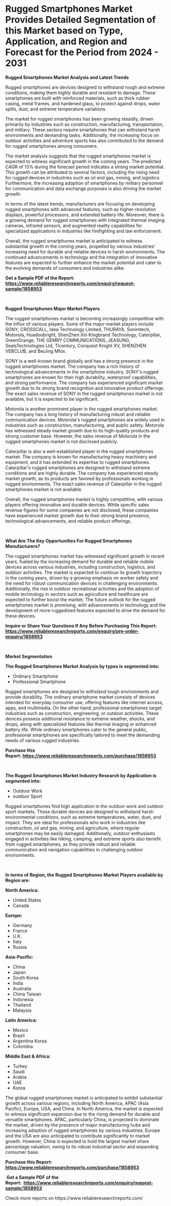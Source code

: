 <p><h1>Rugged Smartphones Market Provides Detailed Segmentation of this Market based on Type, Application, and Region and Forecast for the Period from 2024 - 2031</h1></p><p><strong>Rugged Smartphones Market Analysis and Latest Trends</strong></p>
<p><p>Rugged smartphones are devices designed to withstand rough and extreme conditions, making them highly durable and resistant to damage. These smartphones are built with reinforced materials, such as thick rubber casing, metal frames, and hardened glass, to protect against drops, water spills, dust, and extreme temperature variations.</p><p>The market for rugged smartphones has been growing steadily, driven primarily by industries such as construction, manufacturing, transportation, and military. These sectors require smartphones that can withstand harsh environments and demanding tasks. Additionally, the increasing focus on outdoor activities and adventure sports has also contributed to the demand for rugged smartphones among consumers.</p><p>The market analysis suggests that the rugged smartphones market is expected to witness significant growth in the coming years. The predicted CAGR of 13% during the forecast period indicates a strong market potential. This growth can be attributed to several factors, including the rising need for rugged devices in industries such as oil and gas, mining, and logistics. Furthermore, the increasing adoption of smartphones by military personnel for communication and data exchange purposes is also driving the market growth.</p><p>In terms of the latest trends, manufacturers are focusing on developing rugged smartphones with advanced features, such as higher-resolution displays, powerful processors, and extended battery life. Moreover, there is a growing demand for rugged smartphones with integrated thermal imaging cameras, infrared sensors, and augmented reality capabilities for specialized applications in industries like firefighting and law enforcement.</p><p>Overall, the rugged smartphones market is anticipated to witness substantial growth in the coming years, propelled by various industries' increasing need for durable and reliable devices in harsh environments. The continued advancements in technology and the integration of innovative features are expected to further enhance the market potential and cater to the evolving demands of consumers and industries alike.</p></p>
<p><strong>Get a Sample PDF of the Report:&nbsp; <a href="https://www.reliableresearchreports.com/enquiry/request-sample/1858953">https://www.reliableresearchreports.com/enquiry/request-sample/1858953</a></strong></p>
<p>&nbsp;</p>
<p><strong>Rugged Smartphones Major Market Players</strong></p>
<p><p>The rugged smartphones market is becoming increasingly competitive with the influx of various players. Some of the major market players include SONY, CROSSCALL, Idea Technology Limited, THURAYA, Sonimtech, Motorola, Huadoobright, ShenZhen Xin Kingbrand Technology, Caterpillar, GreenOrange, THE GEMRY COMMUNICATIONS, JEASUNG, SealsTechnologies Ltd, Tlcentury, Conquest Knight XV, SHENZHEN VEBCLUB, and BeiJing Mfox.</p><p>SONY is a well-known brand globally and has a strong presence in the rugged smartphones market. The company has a rich history of technological advancements in the smartphone industry. SONY's rugged smartphones are known for their high durability, waterproof capabilities, and strong performance. The company has experienced significant market growth due to its strong brand recognition and innovative product offerings. The exact sales revenue of SONY in the rugged smartphones market is not available, but it is expected to be significant.</p><p>Motorola is another prominent player in the rugged smartphones market. The company has a long history of manufacturing robust and reliable communication devices. Motorola's rugged smartphones are widely used in industries such as construction, manufacturing, and public safety. Motorola has witnessed steady market growth due to its high-quality products and strong customer base. However, the sales revenue of Motorola in the rugged smartphones market is not disclosed publicly.</p><p>Caterpillar is also a well-established player in the rugged smartphones market. The company is known for manufacturing heavy machinery and equipment, and it has extended its expertise to rugged smartphones. Caterpillar's rugged smartphones are designed to withstand extreme conditions and are highly durable. The company has experienced steady market growth, as its products are favored by professionals working in rugged environments. The exact sales revenue of Caterpillar in the rugged smartphones market is not available.</p><p>Overall, the rugged smartphones market is highly competitive, with various players offering innovative and durable devices. While specific sales revenue figures for some companies are not disclosed, these companies have experienced market growth due to their strong brand presence, technological advancements, and reliable product offerings.</p></p>
<p>&nbsp;</p>
<p><strong>What Are The Key Opportunities For Rugged Smartphones Manufacturers?</strong></p>
<p><p>The rugged smartphones market has witnessed significant growth in recent years, fueled by the increasing demand for durable and reliable mobile devices across various industries, including construction, logistics, and outdoor activities. The market is expected to continue its growth trajectory in the coming years, driven by a growing emphasis on worker safety and the need for robust communication devices in challenging environments. Additionally, the rise in outdoor recreational activities and the adoption of mobile technology in sectors such as agriculture and healthcare are expected to further boost the market. The future outlook for the rugged smartphones market is promising, with advancements in technology and the development of more ruggedized features expected to drive the demand for these devices.</p></p>
<p><strong>Inquire or Share Your Questions If Any Before Purchasing This Report: <a href="https://www.reliableresearchreports.com/enquiry/pre-order-enquiry/1858953">https://www.reliableresearchreports.com/enquiry/pre-order-enquiry/1858953</a></strong></p>
<p>&nbsp;</p>
<p><strong>Market Segmentation</strong></p>
<p><strong>The Rugged Smartphones Market Analysis by types is segmented into:</strong></p>
<p><ul><li>Ordinary Smartphone</li><li>Professional Smartphone</li></ul></p>
<p><p>Rugged smartphones are designed to withstand tough environments and provide durability. The ordinary smartphone market consists of devices intended for everyday consumer use, offering features like internet access, apps, and multimedia. On the other hand, professional smartphones target industries such as construction, engineering, or outdoor activities. These devices possess additional resistance to extreme weather, shocks, and drops, along with specialized features like thermal imaging or enhanced battery life. While ordinary smartphones cater to the general public, professional smartphones are specifically tailored to meet the demanding needs of various rugged industries.</p></p>
<p><strong>Purchase this Report:&nbsp;<a href="https://www.reliableresearchreports.com/purchase/1858953">https://www.reliableresearchreports.com/purchase/1858953</a></strong></p>
<p>&nbsp;</p>
<p><strong>The Rugged Smartphones Market Industry Research by Application is segmented into:</strong></p>
<p><ul><li>Outdoor Work</li><li>outdoor Sport</li></ul></p>
<p><p>Rugged smartphones find high application in the outdoor work and outdoor sport markets. These durable devices are designed to withstand harsh environmental conditions, such as extreme temperatures, water, dust, and impact. They are ideal for professionals who work in industries like construction, oil and gas, mining, and agriculture, where regular smartphones may be easily damaged. Additionally, outdoor enthusiasts engaged in activities like hiking, camping, and extreme sports also benefit from rugged smartphones, as they provide robust and reliable communication and navigation capabilities in challenging outdoor environments.</p></p>
<p>&nbsp;</p>
<p><strong>In terms of Region, the Rugged Smartphones Market Players available by Region are:</strong></p>
<p>
    <p> <strong> North America: </strong>
        <ul>
            <li>United States</li>
            <li>Canada</li>
        </ul>
        </p> 
    <p> <strong> Europe: </strong>
        <ul>
            <li>Germany</li>
            <li>France</li>
            <li>U.K.</li>
            <li>Italy</li>
            <li>Russia</li>
        </ul>
        </p> 
    <p> <strong> Asia-Pacific: </strong>
        <ul>
            <li>China</li>
            <li>Japan</li>
            <li>South Korea</li>
            <li>India</li>
            <li>Australia</li>
            <li>China Taiwan</li>
            <li>Indonesia</li>
            <li>Thailand</li>
            <li>Malaysia</li>
        </ul>
        </p> 
    <p> <strong> Latin America: </strong>
        <ul>
            <li>Mexico</li>
            <li>Brazil</li>
            <li>Argentina Korea</li>
            <li>Colombia</li>
        </ul>
        </p> 
    <p> <strong> Middle East & Africa: </strong>
        <ul>
            <li>Turkey</li>
            <li>Saudi</li>
            <li>Arabia</li>
            <li>UAE</li>
            <li>Korea</li>
        </ul>
    </p>
    </p>
<p><p>The global rugged smartphones market is anticipated to exhibit substantial growth across various regions, including North America, APAC (Asia Pacific), Europe, USA, and China. In North America, the market is expected to witness significant expansion due to the rising demand for durable and versatile smartphones. APAC, particularly China, is projected to dominate the market, driven by the presence of major manufacturing hubs and increasing adoption of rugged smartphones by various industries. Europe and the USA are also anticipated to contribute significantly to market growth. However, China is expected to hold the largest market share percentage valuation, owing to its robust industrial sector and expanding consumer base.</p></p>
<p><strong>Purchase this Report: <a href="https://www.reliableresearchreports.com/purchase/1858953">https://www.reliableresearchreports.com/purchase/1858953</a></strong></p>
<p>&nbsp;<strong>Get a Sample PDF of the Report:&nbsp;&nbsp;<a href="https://www.reliableresearchreports.com/enquiry/request-sample/1858953">https://www.reliableresearchreports.com/enquiry/request-sample/1858953</a></strong></p>
<p><strong></strong></p>
<p>Check more reports on https://www.reliableresearchreports.com/</p>